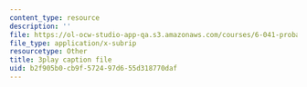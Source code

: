 ```yaml
---
content_type: resource
description: ''
file: https://ol-ocw-studio-app-qa.s3.amazonaws.com/courses/6-041-probabilistic-systems-analysis-and-applied-probability-fall-2010/b2f905b0cb9f572497d655d318770daf_HIMxdWDLEK8.vtt
file_type: application/x-subrip
resourcetype: Other
title: 3play caption file
uid: b2f905b0-cb9f-5724-97d6-55d318770daf
---
```

